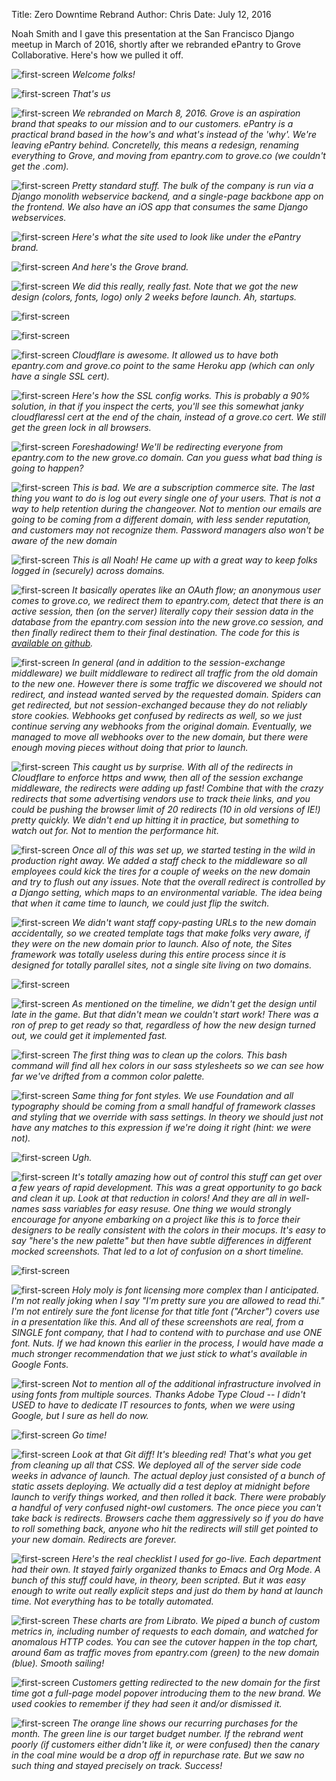 Title: Zero Downtime Rebrand
Author: Chris
Date: July 12, 2016

Noah Smith and I gave this presentation at the San Francisco Django meetup in March of 2016, shortly after we rebranded ePantry to Grove Collaborative. Here's how we pulled it off.

![first-screen]({filename}/images/rebrand-slides/20160330-Rebrand-Django-Meetup-01.png)
_Welcome folks!_

![first-screen]({filename}/images/rebrand-slides/20160330-Rebrand-Django-Meetup-02.png)
_That's us_

![first-screen]({filename}/images/rebrand-slides/20160330-Rebrand-Django-Meetup-03.png)
_We rebranded on March 8, 2016. Grove is an aspiration brand that speaks to our mission and to our customers. ePantry is a practical brand based in the how's and what's instead of the 'why'. We're leaving ePantry behind. Concretelly, this means a redesign, renaming everything to Grove, and moving from epantry.com to grove.co (we couldn't get the .com)._

![first-screen]({filename}/images/rebrand-slides/20160330-Rebrand-Django-Meetup-04.png)
_Pretty standard stuff. The bulk of the company is run via a Django monolith webservice backend, and a single-page backbone app on the frontend. We also have an iOS app that consumes the same Django webservices._

![first-screen]({filename}/images/rebrand-slides/20160330-Rebrand-Django-Meetup-05.png)
_Here's what the site used to look like under the ePantry brand._

![first-screen]({filename}/images/rebrand-slides/20160330-Rebrand-Django-Meetup-06.png)
_And here's the Grove brand._

![first-screen]({filename}/images/rebrand-slides/20160330-Rebrand-Django-Meetup-07.png)
_We did this really, really fast. Note that we got the new design (colors, fonts, logo) only 2 weeks before launch. Ah, startups._

![first-screen]({filename}/images/rebrand-slides/20160330-Rebrand-Django-Meetup-08.png)

![first-screen]({filename}/images/rebrand-slides/20160330-Rebrand-Django-Meetup-09.png)

![first-screen]({filename}/images/rebrand-slides/20160330-Rebrand-Django-Meetup-10.png)
_Cloudflare is awesome. It allowed us to have both epantry.com and grove.co point to the same Heroku app (which can only have a single SSL cert)._

![first-screen]({filename}/images/rebrand-slides/20160330-Rebrand-Django-Meetup-11.png)
_Here's how the SSL config works. This is probably a 90% solution, in that if you inspect the certs, you'll see this somewhat janky cloudflaressl cert at the end of the chain, instead of a grove.co cert. We still get the green lock in all browsers._

![first-screen]({filename}/images/rebrand-slides/20160330-Rebrand-Django-Meetup-12.png)
_Foreshadowing! We'll be redirecting everyone from epantry.com to the new grove.co domain. Can you guess what bad thing is going to happen?_

![first-screen]({filename}/images/rebrand-slides/20160330-Rebrand-Django-Meetup-13.png)
_This is bad. We are a subscription commerce site. The last thing you want to do is log out every single one of your users. That is not a way to help retention during the changeover. Not to mention our emails are going to be coming from a different domain, with less sender reputation, and customers may not recognize them. Password managers also won't be aware of the new domain_

![first-screen]({filename}/images/rebrand-slides/20160330-Rebrand-Django-Meetup-14.png)
_This is all Noah! He came up with a great way to keep folks logged in (securely) across domains._

![first-screen]({filename}/images/rebrand-slides/20160330-Rebrand-Django-Meetup-15.png)
_It basically operates like an OAuth flow; an anonymous user comes to grove.co, we redirect them to epantry.com, detect that there is an active session, then (on the server) literally copy their session data in the database from the epantry.com session into the new grove.co session, and then finally redirect them to their final destination. The code for this is [available on github](https://www.github.com/groveco/rebrand)._

![first-screen]({filename}/images/rebrand-slides/20160330-Rebrand-Django-Meetup-16.png)
_In general (and in addition to the session-exchange middleware) we built middleware to redirect all traffic from the old domain to the new one. However there is some traffic we discovered we should not redirect, and instead wanted served by the requested domain. Spiders can get redirected, but not session-exchanged because they do not reliably store cookies. Webhooks get confused by redirects as well, so we just continue serving any webhooks from the original domain. Eventually, we managed to move all webhooks over to the new domain, but there were enough moving pieces without doing that prior to launch._

![first-screen]({filename}/images/rebrand-slides/20160330-Rebrand-Django-Meetup-17.png)
_This caught us by surprise. With all of the redirects in Cloudflare to enforce https and www, then all of the session exchange middleware, the redirects were adding up fast! Combine that with the crazy redirects that some advertising vendors use to track theie links, and you could be pushing the browser limit of 20 redirects (10 in old versions of IE!) pretty quickly. We didn't end up hitting it in practice, but something to watch out for. Not to mention the performance hit._

![first-screen]({filename}/images/rebrand-slides/20160330-Rebrand-Django-Meetup-18.png)
_Once all of this was set up, we started testing in the wild in production right away. We added a staff check to the middleware so all employees could kick the tires for a couple of weeks on the new domain and try to flush out any issues. Note that the overall redirect is controlled by a Django setting, which maps to an environmental variable. The idea being that when it came time to launch, we could just flip the switch._

![first-screen]({filename}/images/rebrand-slides/20160330-Rebrand-Django-Meetup-19.png)
_We didn't want staff copy-pasting URLs to the new domain accidentally, so we created template tags that make folks very aware, if they were on the new domain prior to launch. Also of note, the Sites framework was totally useless during this entire process since it is designed for totally parallel sites, not a single site living on two domains._

![first-screen]({filename}/images/rebrand-slides/20160330-Rebrand-Django-Meetup-20.png)


![first-screen]({filename}/images/rebrand-slides/20160330-Rebrand-Django-Meetup-21.png)
_As mentioned on the timeline, we didn't get the design until late in the game. But that didn't mean we couldn't start work! There was a ron of prep to get ready so that, regardless of how the new design turned out, we could get it implemented fast._

![first-screen]({filename}/images/rebrand-slides/20160330-Rebrand-Django-Meetup-22.png)
_The first thing was to clean up the colors. This bash command will find all hex colors in our sass stylesheets so we can see how far we've drifted from a common color palette._

![first-screen]({filename}/images/rebrand-slides/20160330-Rebrand-Django-Meetup-23.png)
_Same thing for font styles. We use Foundation and all typography should be coming from a small handful of framework classes and styling that we override with sass settings. In theory we should just not have any matches to this expression if we're doing it right (hint: we were not)._

![first-screen]({filename}/images/rebrand-slides/20160330-Rebrand-Django-Meetup-24.png)
_Ugh._

![first-screen]({filename}/images/rebrand-slides/20160330-Rebrand-Django-Meetup-25.png)
_It's totally amazing how out of control this stuff can get over a few years of rapid development. This was a great opportunity to go back and clean it up. Look at that reduction in colors! And they are all in well-names sass variables for easy resuse. One thing we would strongly encourage for anyone embarking on a project like this is to force their designers to be really consistent with the colors in their mocups. It's easy to say "here's the new palette" but then have subtle differences in different mocked screenshots. That led to a lot of confusion on a short timeline._

![first-screen]({filename}/images/rebrand-slides/20160330-Rebrand-Django-Meetup-26.png)

![first-screen]({filename}/images/rebrand-slides/20160330-Rebrand-Django-Meetup-27.png)
_Holy moly is font licensing more complex than I anticipated. I'm not really joking when I say "I'm pretty sure you are allowed to read thi." I'm not entirely sure the font license for that title font ("Archer") covers use in a presentation like this. And all of these screenshots are real, from a SINGLE font company, that I had to contend with to purchase and use ONE font. Nuts. If we had known this earlier in the process, I would have made a much stronger recommendation that we just stick to what's available in Google Fonts._

![first-screen]({filename}/images/rebrand-slides/20160330-Rebrand-Django-Meetup-28.png)
_Not to mention all of the additional infrastructure involved in using fonts from multiple sources. Thanks Adobe Type Cloud -- I didn't USED to have to dedicate IT resources to fonts, when we were using Google, but I sure as hell do now._

![first-screen]({filename}/images/rebrand-slides/20160330-Rebrand-Django-Meetup-29.png)
_Go time!_

![first-screen]({filename}/images/rebrand-slides/20160330-Rebrand-Django-Meetup-30.png)
_Look at that Git diff! It's bleeding red! That's what you get from cleaning up all that CSS. We deployed all of the server side code weeks in advance of launch. The actual deploy just consisted of a bunch of static assets deploying. We actually did a test deploy at midnight before launch to verify things worked, and then rolled it back. There were probably a handful of very confused night-owl customers. The once piece you can't take back is redirects. Browsers cache them aggressively so if you do have to roll something back, anyone who hit the redirects will still get pointed to your new domain. Redirects are forever._

![first-screen]({filename}/images/rebrand-slides/20160330-Rebrand-Django-Meetup-31.png)
_Here's the real checklist I used for go-live. Each department had their own. It stayed fairly organized thanks to Emacs and Org Mode. A bunch of this stuff could have, in theory, been scripted. But it was easy enough to write out really explicit steps and just do them by hand at launch time. Not everything has to be totally automated._

![first-screen]({filename}/images/rebrand-slides/20160330-Rebrand-Django-Meetup-32.png)
_These charts are from Librato. We piped a bunch of custom metrics in, including number of requests to each domain, and watched for anomalous HTTP codes. You can see the cutover happen in the top chart, around 6am as traffic moves from epantry.com (green) to the new domain (blue). Smooth sailing!_

![first-screen]({filename}/images/rebrand-slides/20160330-Rebrand-Django-Meetup-33.png)
_Customers getting redirected to the new domain for the first time got a full-page model popover introducing them to the new brand. We used cookies to remember if they had seen it and/or dismissed it._

![first-screen]({filename}/images/rebrand-slides/20160330-Rebrand-Django-Meetup-34.png)
_The orange line shows our recurring purchases for the month. The green line is our target budget number. If the rebrand went poorly (if customers either didn't like it, or were confused) then the canary in the coal mine would be a drop off in repurchase rate. But we saw no such thing and stayed precisely on track. Success!_
